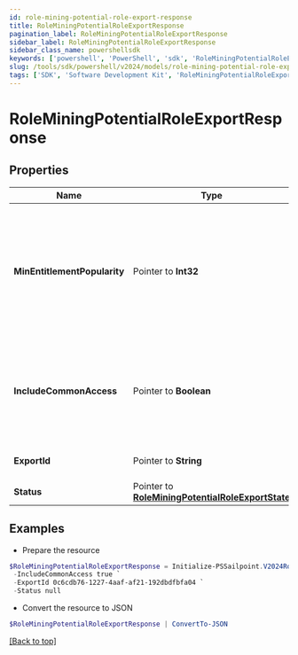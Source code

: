 ```yaml
---
id: role-mining-potential-role-export-response
title: RoleMiningPotentialRoleExportResponse
pagination_label: RoleMiningPotentialRoleExportResponse
sidebar_label: RoleMiningPotentialRoleExportResponse
sidebar_class_name: powershellsdk
keywords: ['powershell', 'PowerShell', 'sdk', 'RoleMiningPotentialRoleExportResponse'] 
slug: /tools/sdk/powershell/v2024/models/role-mining-potential-role-export-response
tags: ['SDK', 'Software Development Kit', 'RoleMiningPotentialRoleExportResponse']
---
```



# RoleMiningPotentialRoleExportResponse

## Properties

Name | Type | Description | Notes
------------ | ------------- | ------------- | -------------
**MinEntitlementPopularity** |  Pointer to **Int32** | The minimum popularity among identities in the role which an entitlement must have to be included in the report | [optional] 
**IncludeCommonAccess** |  Pointer to **Boolean** | If false, do not include entitlements that are highly popular among the entire orginization | [optional] 
**ExportId** |  Pointer to **String** | ID used to reference this export | [optional] 
**Status** |  Pointer to [**RoleMiningPotentialRoleExportState**](role-mining-potential-role-export-state) |  | [optional] 

## Examples

- Prepare the resource
```powershell
$RoleMiningPotentialRoleExportResponse = Initialize-PSSailpoint.V2024RoleMiningPotentialRoleExportResponse  -MinEntitlementPopularity 0 `
 -IncludeCommonAccess true `
 -ExportId 0c6cdb76-1227-4aaf-af21-192dbdfbfa04 `
 -Status null
```

- Convert the resource to JSON
```powershell
$RoleMiningPotentialRoleExportResponse | ConvertTo-JSON
```


[[Back to top]](#) 

